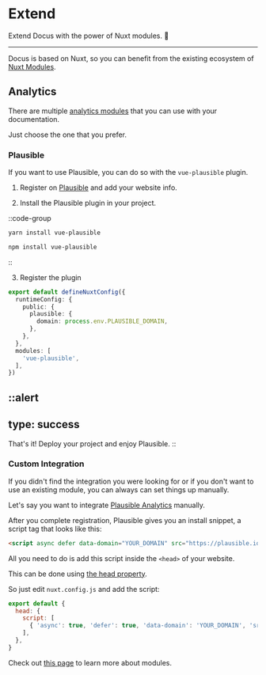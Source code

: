 # Extend

Extend Docus with the power of Nuxt modules. 🚀

---

Docus is based on Nuxt, so you can benefit from the existing ecosystem of [Nuxt Modules](https://modules.nuxtjs.org/).

## Analytics

There are multiple [analytics modules](https://modules.nuxtjs.org/?orderBy=desc#Analytics) that you can use with your documentation.

Just choose the one that you prefer.

### Plausible

If you want to use Plausible, you can do so with the `vue-plausible` plugin.

1. Register on [Plausible](https://plausible.io) and add your website info.

2. Install the Plausible plugin in your project.

::code-group

  ```zsh [Yarn]
  yarn install vue-plausible
  ```

  ```zsh [NPM]
  npm install vue-plausible
  ```

::

3. Register the plugin

```ts [nuxt.config.ts]
export default defineNuxtConfig({
  runtimeConfig: {
    public: {
      plausible: {
        domain: process.env.PLAUSIBLE_DOMAIN,
      },
    },
  },
  modules: [
    'vue-plausible',
  ],
})
```

::alert
---
type: success
---
That's it! Deploy your project and enjoy Plausible.
::

### Custom Integration

If you didn't find the integration you were looking for or if you don't want to use an existing module, you can always can set things up manually.

Let's say you want to integrate [Plausible Analytics](https://plausible.io) manually.

After you complete registration, Plausible gives you an install snippet, a script tag that looks like this:

```html
<script async defer data-domain="YOUR_DOMAIN" src="https://plausible.io/js/plausible.js"></script>
```

All you need to do is add this script inside the `<head>` of your website.

This can be done using [the head property](https://nuxtjs.org/docs/2.x/configuration-glossary/configuration-head/).

So just edit `nuxt.config.js` and add the script:

```js [nuxt.config.js]
export default {
  head: {
    script: [
      { 'async': true, 'defer': true, 'data-domain': 'YOUR_DOMAIN', 'src': 'https://plausible.io/js/plausible.js' },
    ],
  },
}
```

Check out [this page](https://v3.nuxtjs.org/guide/features/modules#modules) to learn more about modules.
